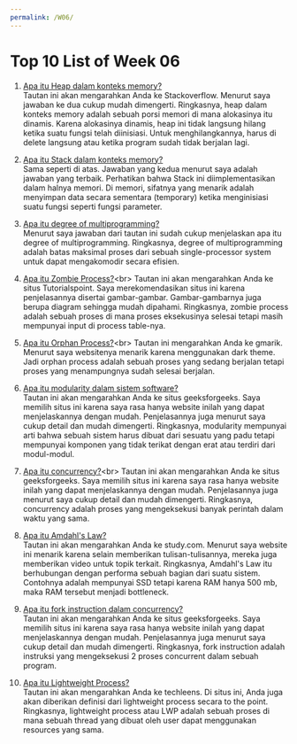 ```yaml
---
permalink: /W06/
---
```


# Top 10 List of Week 06

1. [Apa itu Heap dalam konteks memory?](https://stackoverflow.com/questions/79923/what-and-where-are-the-stack-and-heap)<br>
Tautan ini akan mengarahkan Anda ke Stackoverflow. Menurut saya jawaban ke dua cukup mudah dimengerti. Ringkasnya, heap dalam konteks memory adalah sebuah porsi memori di mana alokasinya itu dinamis. Karena alokasinya dinamis, heap ini tidak langsung hilang ketika suatu fungsi telah diinisiasi. Untuk menghilangkannya, harus di delete langsung atau ketika program sudah tidak berjalan lagi.

2. [Apa itu Stack dalam konteks memory?](https://stackoverflow.com/questions/79923/what-and-where-are-the-stack-and-heap)<br>
Sama seperti di atas. Jawaban yang kedua menurut saya adalah jawaban yang terbaik. Perhatikan bahwa Stack ini diimplementasikan dalam halnya memori. Di memori, sifatnya yang menarik adalah menyimpan data secara sementara (temporary) ketika menginisiasi suatu fungsi seperti fungsi parameter.

3. [Apa itu degree of multiprogramming?](https://stackoverflow.com/questions/47352933/degree-of-multiprogramming-definition)<br>
Menurut saya jawaban dari tautan ini sudah cukup menjelaskan apa itu degree of multiprogramming. Ringkasnya, degree of multiprogramming adalah batas maksimal proses dari sebuah single-processor system untuk dapat mengakomodir secara efisien.

4. [Apa itu Zombie Process?](https://www.tutorialspoint.com/what-is-zombie-process-in-linux#:~:text=A%20zombie%20process%20is%20a,read%20its%20child's%20exit%20status.)<br>
Tautan ini akan mengarahkan Anda ke situs Tutorialspoint. Saya merekomendasikan situs ini karena penjelasannya disertai gambar-gambar. Gambar-gambarnya juga berupa diagram sehingga mudah dipahami. Ringkasnya, zombie process adalah sebuah proses di mana proses eksekusinya selesai tetapi masih mempunyai input di process table-nya.

5. [Apa itu Orphan Process?](https://www.gmarik.info/blog/2012/orphan-vs-zombie-vs-daemon-processes/#:~:text=An%20orphan%20process%20is%20a,re%2Dparenting%20and%20occurs%20automatically.)<br>
Tautan ini mengarahkan Anda ke gmarik. Menurut saya websitenya menarik karena menggunakan dark theme. Jadi orphan process adalah sebuah proses yang sedang berjalan tetapi proses yang menampungnya sudah selesai berjalan.

6. [Apa itu modularity dalam sistem software?](https://www.geeksforgeeks.org/modularity-and-its-properties/)<br>
Tautan ini akan mengarahkan Anda ke situs geeksforgeeks. Saya memilih situs ini karena saya rasa hanya website inilah yang dapat menjelaskannya dengan mudah. Penjelasannya juga menurut saya cukup detail dan mudah dimengerti. Ringkasnya, modularity mempunyai arti bahwa sebuah sistem harus dibuat dari sesuatu yang padu tetapi mempunyai komponen yang tidak terikat dengan erat atau terdiri dari modul-modul.

7. [Apa itu concurrency?](https://www.geeksforgeeks.org/concurrency-in-operating-system/#:~:text=Concurrency%20is%20the%20execution%20of,shared%20memory%20or%20message%20passing.)<br>
Tautan ini akan mengarahkan Anda ke situs geeksforgeeks. Saya memilih situs ini karena saya rasa hanya website inilah yang dapat menjelaskannya dengan mudah. Penjelasannya juga menurut saya cukup detail dan mudah dimengerti. Ringkasnya, concurrency adalah proses yang mengeksekusi banyak perintah dalam waktu yang sama. 

8. [Apa itu Amdahl's Law?](https://study.com/academy/lesson/amdahl-s-law-definition-formula-examples.html)<br>
Tautan ini akan mengarahkan Anda ke study.com. Menurut saya website ini menarik karena selain memberikan tulisan-tulisannya, mereka juga memberikan video untuk topik terkait. Ringkasnya, Amdahl's Law itu berhubungan dengan performa sebuah bagian dari suatu sistem. Contohnya adalah mempunyai SSD tetapi karena RAM hanya 500 mb, maka RAM tersebut menjadi bottleneck.

9. [Apa itu fork instruction dalam concurrency?](https://www.geeksforgeeks.org/fork-and-join-constructs-in-concurrency/)<br>
Tautan ini akan mengarahkan Anda ke situs geeksforgeeks. Saya memilih situs ini karena saya rasa hanya website inilah yang dapat menjelaskannya dengan mudah. Penjelasannya juga menurut saya cukup detail dan mudah dimengerti. Ringkasnya, fork instruction adalah instruksi yang mengeksekusi 2 proses concurrent dalam sebuah program. 

10. [Apa itu Lightweight Process?](https://techleens.com/cs/operating-system/what-is-lightweight-process.php)<br>
Tautan ini akan mengarahkan Anda ke techleens. Di situs ini, Anda juga akan diberikan definisi dari lightweight process secara to the point. Ringkasnya, lightweight process atau LWP adalah sebuah proses di mana sebuah thread yang dibuat oleh user dapat menggunakan resources yang sama.